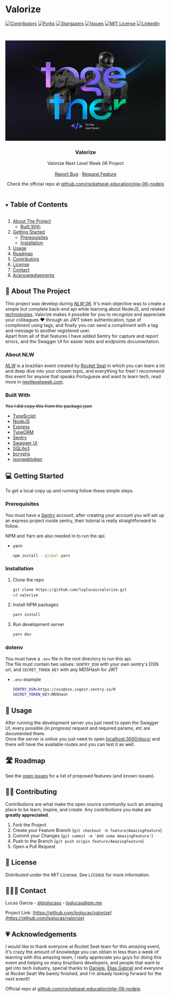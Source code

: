 # Valorize

[![Contributors][contributors-shield]][contributors-url]
[![Forks][forks-shield]][forks-url]
[![Stargazers][stars-shield]][stars-url]
[![Issues][issues-shield]][issues-url]
[![MIT License][license-shield]][license-url]
[![LinkedIn][linkedin-shield]][linkedin-url]

<!-- PROJECT LOGO -->
<br />
<p align="center">
  <a href="https://github.com/lsglucas/valorize">
    <img src="assets/preview.png" alt="Logo">
  </a>

  <h3 align="center">Valorize</h3>

  <p align="center">
    Valorize Next Level Week 06 Project
    <br />
    <br />
    <!-- <a href="https://github.com/lsglucas/valorize">View Demo</a> -->
    <!-- · -->
    <a href="https://github.com/lsglucas/valorize/issues">Report Bug</a>
    ·
    <a href="https://github.com/lsglucas/valorize/issues">Request Feature</a>
  </p>

  <p align="center">
  Check the official repo at <a href="https://github.com/rocketseat-education/nlw-06-nodejs">github.com/rocketseat-education/nlw-06-nodejs</a>
  </p>
</p>

<!-- TABLE OF CONTENTS -->
<details open="open">
  <summary><h2 style="display: inline-block">Table of Contents</h2></summary>
  <ol>
    <li>
      <a href="#about-the-project">About The Project</a>
      <ul>
        <li><a href="#built-with">Built With</a></li>
      </ul>
    </li>
    <li>
      <a href="#getting-started">Getting Started</a>
      <ul>
        <li><a href="#prerequisites">Prerequisites</a></li>
        <li><a href="#installation">Installation</a></li>
      </ul>
    </li>
    <li><a href="#usage">Usage</a></li>
    <li><a href="#roadmap">Roadmap</a></li>
    <li><a href="#contributing">Contributing</a></li>
    <li><a href="#license">License</a></li>
    <li><a href="#contact">Contact</a></li>
    <li><a href="#Acknowledgements">Acknowledgements</a></li>
  </ol>
</details>

<!-- ABOUT THE PROJECT -->
## 📑 About The Project

This project was develop during [_NLW 06_](#about-nlw). It's main objective was to create a simple but complete back-end api while learning about NodeJS, and related [technologies](#built-with). Valorize makes it possible for you to recognize and appreciate your colleagues ♥ through an JWT token authentication, type of compliment using tags, and finally you can send a compliment with a tag and message to another registered user.  
Apart from all of that features I have added Sentry for capture and report errors, and the Swagger UI for easier tests and endpoints documentation.

### About NLW

[_NLW_](nextlevelweek.com) is a brazilian event created by [Rocket Seat](https://rocketseat.com.br) in which you can learn a lot and deep dive into your chosen topic, and everything for free!
I recommend this event for anyone that speaks Portuguese and want to learn tech, read more in [nextlevelweek.com](nextlevelweek.com).

### Built With

<s>Yes I did copy this from the package.json</s>

* [TypeScript](https://www.typescriptlang.org)
* [NodeJS](https://nodejs.org/en/)
* [Express](https://expressjs.com)
* [TypeORM](https://typeorm.io/#/)
* [Sentry](https://sentry.io)
* [Swagger UI](https://github.com/scottie1984/swagger-ui-express#readme)
* [SQLite3](htthttps://www.sqlite.org/index.html)
* [bcryptjs](https://github.com/dcodeIO/bcrypt.js#readme)
* [jsonwebtoken](https://github.com/auth0/node-jsonwebtoken#readme)

<!-- GETTING STARTED -->
## 💻 Getting Started

To get a local copy up and running follow these simple steps.

### Prerequisites

You must have a [Sentry](https://sentry.io/welcome/) account, after creating your account you will set up an express project inside sentry, their tutorial is really straightforward to follow.

NPM and Yarn are also needed in to run the api.

* yarn

  ```sh
  npm install --global yarn
  ```

### Installation

1. Clone the repo

   ```sh
   git clone https://github.com/lsglucas/valorize.git
   cd valorize
   ```

2. Install NPM packages

   ```sh
   yarn install
   ```

3. Run development server

   ```sh
   yarn dev
   ```

### dotenv

You must have a `.env` file in the root directory to run this api.  
The file must contain two values: `SENTRY_DSN` with your own sentry's DSN url, and `SECRET_TOKEN_KEY` with any MD5Hash for JWT

* `.env` example

   ```sh
   SENTRY_DSN=https://xxx@xxx.ingest.sentry.io/0
   SECRET_TOKEN_KEY=MD5Hash
   ```
  
<!-- USAGE EXAMPLES -->
## 📱 Usage

After running the development server you just need to open the Swagger UI, every possible _(in progress)_ request and required params, etc are documented there.  
Once the server is online you just need to open [localhost:3000/docs/](localhost:3000/docs/) and there will have the available routes and you can test it as well.

<!-- ROADMAP -->
## 🛣 Roadmap

See the [open issues](https://github.com/lsglucas/valorize/issues) for a list of proposed features (and known issues).

<!-- CONTRIBUTING -->
## 👋🏻 Contributing

Contributions are what make the open source community such an amazing place to be learn, inspire, and create. Any contributions you make are **greatly appreciated**.

1. Fork the Project
2. Create your Feature Branch (`git checkout -b feature/AmazingFeature`)
3. Commit your Changes (`git commit -m 'Add some AmazingFeature'`)
4. Push to the Branch (`git push origin feature/AmazingFeature`)
5. Open a Pull Request

<!-- LICENSE -->
## 📜 License

Distributed under the MIT License. See `LICENSE` for more information.

<!-- CONTACT -->
## 👨🏻‍💻 Contact

Lucas Garcia - [@lsglucass](https://twitter.com/lsglucass) - lsglucas@pm.me

Project Link: [https://github.com/lsglucas/valorize](https://github.com/lsglucas/valorize)

<!-- ACKNOWLEDGEMENTS -->
## 💗 Acknowledgements

I would like to thank everyone at Rocket Seat team for this amazing event, It's crazy the amount of knowledge you can obtain in less than a week of learning with this amazing team, I really appreciate you guys for doing this event and helping so many brazilians developers, and people that want to get into tech industry, special thanks to [Daniele](https://github.com/danileao), [Elias Gabriel](https://github.com/EliasGcf) and everyone at Rocket Seat! We barely finished, and I'm already looking forward for the next event!!  

Official repo at [github.com/rocketseat-education/nlw-06-nodejs](https://github.com/rocketseat-education/nlw-06-nodejs)

<!-- MARKDOWN LINKS & IMAGES -->
<!-- https://www.markdownguide.org/basic-syntax/#reference-style-links -->
[contributors-shield]: https://img.shields.io/github/contributors/lsglucas/valorize.svg?style=for-the-badge
[contributors-url]: https://github.com/lsglucas/valorize/graphs/contributors
[forks-shield]: https://img.shields.io/github/forks/lsglucas/valorize.svg?style=for-the-badge
[forks-url]: https://github.com/lsglucas/valorize/network/members
[stars-shield]: https://img.shields.io/github/stars/lsglucas/valorize.svg?style=for-the-badge
[stars-url]: https://github.com/lsglucas/valorize/stargazers
[issues-shield]: https://img.shields.io/github/issues/lsglucas/valorize.svg?style=for-the-badge
[issues-url]: https://github.com/lsglucas/valorize/issues
[license-shield]: https://img.shields.io/github/license/lsglucas/valorize.svg?style=for-the-badge
[license-url]: https://github.com/lsglucas/valorize/blob/master/LICENSE.txt
[linkedin-shield]: https://img.shields.io/badge/-LinkedIn-black.svg?style=for-the-badge&logo=linkedin&colorB=555
[linkedin-url]: https://linkedin.com/in/lsglucas
